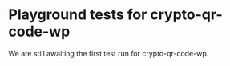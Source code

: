 # Playground tests for crypto-qr-code-wp
We are still awaiting the first test run for crypto-qr-code-wp.
